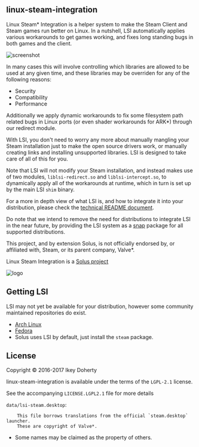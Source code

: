 linux-steam-integration
-----------------------

Linux Steam* Integration is a helper system to make the Steam Client and Steam
games run better on Linux. In a nutshell, LSI automatically applies various workarounds
to get games working, and fixes long standing bugs in both games and the client.

![screenshot](https://raw.githubusercontent.com/solus-project/linux-steam-integration/master/.github/LSI_Settings.png)

In many cases this will involve controlling which libraries are allowed to be used
at any given time, and these libraries may be overriden for any of the following
reasons:

 - Security
 - Compatibility
 - Performance

Additionally we apply dynamic workarounds to fix some filesystem path related bugs in Linux
ports (or even shader workarounds for ARK*) through our redirect module.

With LSI, you don't need to worry any more about manually mangling your Steam installation
just to make the open source drivers work, or manually creating links and installing
unsupported libraries. LSI is designed to take care of all of this for you.

Note that LSI will not modify your Steam installation, and instead makes use of two
modules, `liblsi-redirect.so` and `liblsi-intercept.so`, to dynamically apply all of the
workarounds at runtime, which in turn is set up by the main LSI `shim` binary.

For a more in depth view of what LSI is, and how to integrate it into your distribution,
please check the [technical README document](https://github.com/solus-project/linux-steam-integration/blob/master/TECHNICAL.md).

Do note that we intend to remove the need for distributions to integrate LSI in the near future, by providing
the LSI system as a [snap](https://snapcraft.io/) package for all supported distributions.

This project, and by extension Solus, is not officially endorsed by, or affiliated with, Steam, or its parent company, Valve*.

Linux Steam Integration is a [Solus project](https://solus-project.com/)

![logo](https://build.solus-project.com/logo.png)

## Getting LSI

LSI may not yet be available for your distribution, however some community maintained repositories do exist.

 - [Arch Linux](https://aur.archlinux.org/packages/linux-steam-integration/)
 - [Fedora](https://copr.fedorainfracloud.org/coprs/alunux/linux-steam-integration/)
 - Solus uses LSI by default, just install the `steam` package.
 
## License

Copyright © 2016-2017 Ikey Doherty

linux-steam-integration is available under the terms of the `LGPL-2.1` license.

See the accompanying `LICENSE.LGPL2.1` file for more details


`data/lsi-steam.desktop`:

        This file borrows translations from the official `steam.desktop` launcher.
        These are copyright of Valve*.

* Some names may be claimed as the property of others.
